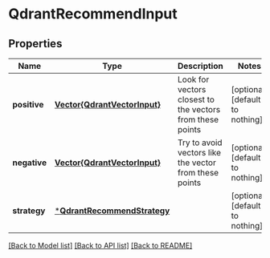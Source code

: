 # QdrantRecommendInput


## Properties
Name | Type | Description | Notes
------------ | ------------- | ------------- | -------------
**positive** | [**Vector{QdrantVectorInput}**](QdrantVectorInput.md) | Look for vectors closest to the vectors from these points | [optional] [default to nothing]
**negative** | [**Vector{QdrantVectorInput}**](QdrantVectorInput.md) | Try to avoid vectors like the vector from these points | [optional] [default to nothing]
**strategy** | [***QdrantRecommendStrategy**](QdrantRecommendStrategy.md) |  | [optional] [default to nothing]


[[Back to Model list]](../README.md#models) [[Back to API list]](../README.md#api-endpoints) [[Back to README]](../README.md)


